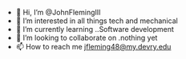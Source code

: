 - 👋 Hi, I’m @JohnFlemingIII
- 👀 I’m interested in all things tech and mechanical
- 🌱 I’m currently learning ..Software development
- 💞️ I’m looking to collaborate on .nothing yet
- 📫 How to reach me jfleming48@my.devry.edu

<!---
JohnFlemingIII/JohnFlemingIII is a ✨ special ✨ repository because its `README.md` (this file) appears on your GitHub profile.
You can click the Preview link to take a look at your changes.
--->

